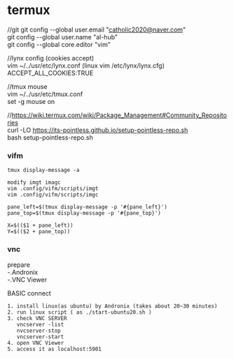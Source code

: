 # termux

//git
git config --global user.email "catholic2020@naver.com"  
git config --global user.name "al-hub"  
git config --global core.editor "vim"  

//lynx config (cookies accept)  
vim ~/../usr/etc/lynx.conf (linux vim /etc/lynx/lynx.cfg)  
ACCEPT_ALL_COOKIES:TRUE  

//tmux mouse  
vim ~/../usr/etc/tmux.conf  
set -g mouse on  

//https://wiki.termux.com/wiki/Package_Management#Community_Repositories  
curl -LO https://its-pointless.github.io/setup-pointless-repo.sh  
bash setup-pointless-repo.sh  


### vifm  
```
tmux display-message -a  

modify imgt imagc  
vim .config/vifm/scripts/imgt  
vim .config/vifm/scripts/imgc  
  
pane_left=$(tmux display-message -p '#{pane_left}')  
pane_top=$(tmux display-message -p '#{pane_top}')  
  
X=$(($1 + pane_left))  
Y=$(($2 + pane_top))  
```


### vnc  
prepare  
-.Andronix  
-.VNC Viewer  

BASIC connect
```
1. install linux(as ubuntu) by Andronix (takes about 20~30 minutes)
2. run linux script ( as ./start-ubuntu20.sh )
3. check VNC SERVER 
   vncserver -list  
   nvcserver-stop  
   vncserver-start  
4. open VNC Viewer
5. access it as localhost:5901
   
```
